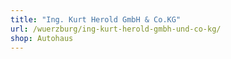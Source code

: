 ```yaml
---
title: "Ing. Kurt Herold GmbH & Co.KG"
url: /wuerzburg/ing-kurt-herold-gmbh-und-co-kg/
shop: Autohaus
---
```

